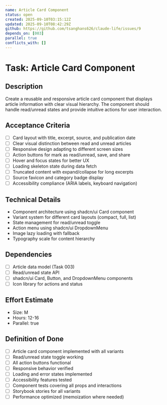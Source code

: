 ```yaml
---
name: Article Card Component
status: open
created: 2025-09-10T03:15:12Z
updated: 2025-09-10T08:42:29Z
github: https://github.com/tsanghans626/claude-life/issues/9
depends_on: [003]
parallel: true
conflicts_with: []
---
```


# Task: Article Card Component

## Description

Create a reusable and responsive article card component that displays article information with clear visual hierarchy. The component should handle read/unread states and provide intuitive actions for user interaction.

## Acceptance Criteria

- [ ] Card layout with title, excerpt, source, and publication date
- [ ] Clear visual distinction between read and unread articles
- [ ] Responsive design adapting to different screen sizes
- [ ] Action buttons for mark as read/unread, save, and share
- [ ] Hover and focus states for better UX
- [ ] Loading skeleton state during data fetch
- [ ] Truncated content with expand/collapse for long excerpts
- [ ] Source favicon and category badge display
- [ ] Accessibility compliance (ARIA labels, keyboard navigation)

## Technical Details

- Component architecture using shadcn/ui Card component
- Variant system for different card layouts (compact, full, list)
- State management for read/unread toggle
- Action menu using shadcn/ui DropdownMenu
- Image lazy loading with fallback
- Typography scale for content hierarchy

## Dependencies

- [ ] Article data model (Task 003)
- [ ] Read/unread state API
- [ ] shadcn/ui Card, Button, and DropdownMenu components
- [ ] Icon library for actions and status

## Effort Estimate

- Size: M
- Hours: 12-16
- Parallel: true

## Definition of Done

- [ ] Article card component implemented with all variants
- [ ] Read/unread state toggle working
- [ ] All action buttons functional
- [ ] Responsive behavior verified
- [ ] Loading and error states implemented
- [ ] Accessibility features tested
- [ ] Component tests covering all props and interactions
- [ ] Storybook stories for all variants
- [ ] Performance optimized (memoization where needed)

